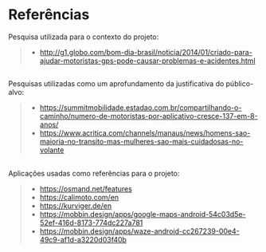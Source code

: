 # Referências
 Pesquisa utilizada para o contexto do projeto:
> - http://g1.globo.com/bom-dia-brasil/noticia/2014/01/criado-para-ajudar-motoristas-gps-pode-causar-problemas-e-acidentes.html
##

 Pesquisas utilizadas como um aprofundamento da justificativa do público-alvo:
> - https://summitmobilidade.estadao.com.br/compartilhando-o-caminho/numero-de-motoristas-por-aplicativo-cresce-137-em-8-anos/
> - https://www.acritica.com/channels/manaus/news/homens-sao-maioria-no-transito-mas-mulheres-sao-mais-cuidadosas-no-volante
##

 Aplicações usadas como referências para o projeto: 
> - https://osmand.net/features
> - https://calimoto.com/en
> - https://kurviger.de/en
> - https://mobbin.design/apps/google-maps-android-54c03d5e-52ef-416d-8173-774dc227a781
> - https://mobbin.design/apps/waze-android-cc267239-00e4-49c9-af1d-a3220d03f40b
